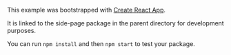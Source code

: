 This example was bootstrapped with [Create React App](https://github.com/facebook/create-react-app).

It is linked to the side-page package in the parent directory for development purposes.

You can run `npm install` and then `npm start` to test your package.
